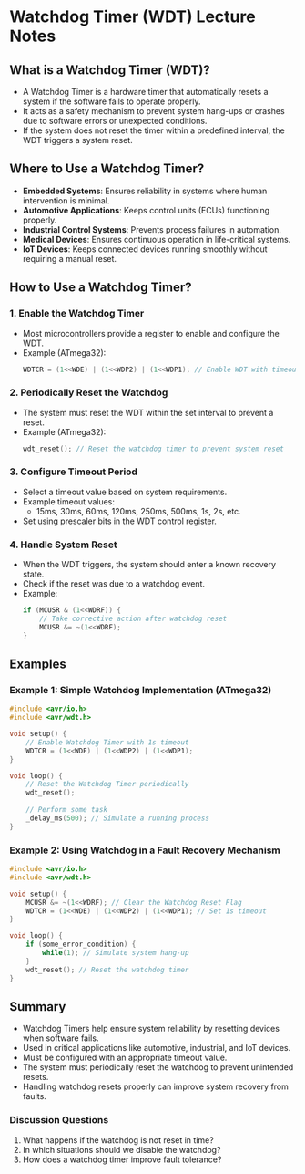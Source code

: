 # Watchdog Timer (WDT) Lecture Notes

## What is a Watchdog Timer (WDT)?
- A Watchdog Timer is a hardware timer that automatically resets a system if the software fails to operate properly.
- It acts as a safety mechanism to prevent system hang-ups or crashes due to software errors or unexpected conditions.
- If the system does not reset the timer within a predefined interval, the WDT triggers a system reset.

## Where to Use a Watchdog Timer?
- **Embedded Systems**: Ensures reliability in systems where human intervention is minimal.
- **Automotive Applications**: Keeps control units (ECUs) functioning properly.
- **Industrial Control Systems**: Prevents process failures in automation.
- **Medical Devices**: Ensures continuous operation in life-critical systems.
- **IoT Devices**: Keeps connected devices running smoothly without requiring a manual reset.

## How to Use a Watchdog Timer?
### 1. Enable the Watchdog Timer
- Most microcontrollers provide a register to enable and configure the WDT.
- Example (ATmega32):
  ```c
  WDTCR = (1<<WDE) | (1<<WDP2) | (1<<WDP1); // Enable WDT with timeout
  ```

### 2. Periodically Reset the Watchdog
- The system must reset the WDT within the set interval to prevent a reset.
- Example (ATmega32):
  ```c
  wdt_reset(); // Reset the watchdog timer to prevent system reset
  ```

### 3. Configure Timeout Period
- Select a timeout value based on system requirements.
- Example timeout values:
  - 15ms, 30ms, 60ms, 120ms, 250ms, 500ms, 1s, 2s, etc.
- Set using prescaler bits in the WDT control register.

### 4. Handle System Reset
- When the WDT triggers, the system should enter a known recovery state.
- Check if the reset was due to a watchdog event.
- Example:
  ```c
  if (MCUSR & (1<<WDRF)) {
      // Take corrective action after watchdog reset
      MCUSR &= ~(1<<WDRF);
  }
  ```

## Examples
### Example 1: Simple Watchdog Implementation (ATmega32)
```c
#include <avr/io.h>
#include <avr/wdt.h>

void setup() {
    // Enable Watchdog Timer with 1s timeout
    WDTCR = (1<<WDE) | (1<<WDP2) | (1<<WDP1);
}

void loop() {
    // Reset the Watchdog Timer periodically
    wdt_reset();
    
    // Perform some task
    _delay_ms(500); // Simulate a running process
}
```

### Example 2: Using Watchdog in a Fault Recovery Mechanism
```c
#include <avr/io.h>
#include <avr/wdt.h>

void setup() {
    MCUSR &= ~(1<<WDRF); // Clear the Watchdog Reset Flag
    WDTCR = (1<<WDE) | (1<<WDP2) | (1<<WDP1); // Set 1s timeout
}

void loop() {
    if (some_error_condition) {
        while(1); // Simulate system hang-up
    }
    wdt_reset(); // Reset the watchdog timer
}
```

## Summary
- Watchdog Timers help ensure system reliability by resetting devices when software fails.
- Used in critical applications like automotive, industrial, and IoT devices.
- Must be configured with an appropriate timeout value.
- The system must periodically reset the watchdog to prevent unintended resets.
- Handling watchdog resets properly can improve system recovery from faults.

### Discussion Questions
1. What happens if the watchdog is not reset in time?
2. In which situations should we disable the watchdog?
3. How does a watchdog timer improve fault tolerance?
